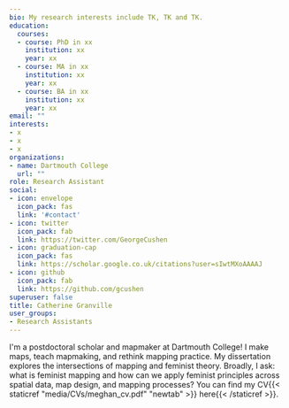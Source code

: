 ```yaml
---
bio: My research interests include TK, TK and TK.
education:
  courses:
  - course: PhD in xx
    institution: xx
    year: xx
  - course: MA in xx
    institution: xx
    year: xx
  - course: BA in xx
    institution: xx
    year: xx
email: ""
interests:
- x
- x
- x
organizations:
- name: Dartmouth College
  url: ""
role: Research Assistant
social:
- icon: envelope
  icon_pack: fas
  link: '#contact'
- icon: twitter
  icon_pack: fab
  link: https://twitter.com/GeorgeCushen
- icon: graduation-cap
  icon_pack: fas
  link: https://scholar.google.co.uk/citations?user=sIwtMXoAAAAJ
- icon: github
  icon_pack: fab
  link: https://github.com/gcushen
superuser: false
title: Catherine Granville
user_groups:
- Research Assistants
---
```



I'm a postdoctoral scholar and mapmaker at Dartmouth College! I make maps, teach mapmaking, and rethink mapping practice. My dissertation explores the intersections of mapping and feminist theory. Broadly, I ask: what is feminist mapping and how can we apply feminist principles across spatial data, map design, and mapping processes? You can find my CV{{< staticref "media/CVs/meghan_cv.pdf" "newtab" >}} here{{< /staticref >}}.
